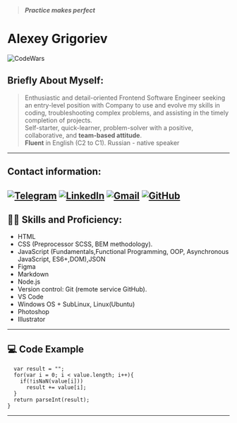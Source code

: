 
>***Practice makes perfect***


#  Alexey Grigoriev
![CodeWars](https://www.codewars.com/users/AxelC0de/badges/small?theme=light)

## Briefly About Myself:
>Enthusiastic and detail-oriented Frontend Software Engineer seeking an entry-level position with Company to use and evolve my skills in coding, troubleshooting complex problems, and assisting in the timely completion of projects.\
> Self-starter, quick-learner, problem-solver with a positive, collaborative, and **team-based attitude**.\
> **Fluent** in English (C2 to C1). Russian - native speaker

---

## Contact information:

[![Telegram](https://img.shields.io/badge/Telegram-2CA5E0?style=for-the-badge&logo=telegram&logoColor=white)](https://t.me/axelc0de)
[![LinkedIn](https://img.shields.io/badge/linkedin-%230077B5.svg?style=for-the-badge&logo=linkedin&logoColor=white)](https://www.linkedin.com/in/alexey-grigoriev-844742223?lipi=urn%3Ali%3Apage%3Ad_flagship3_profile_view_base_contact_details%3B33ulmHWsR2Kot1BbtE4B4A%3D%3D)
[![Gmail](https://img.shields.io/badge/Gmail-D14836?style=for-the-badge&logo=gmail&logoColor=white)](mailto:axelc0de.github@gmail.com)
[![GitHub](https://img.shields.io/badge/github-%23121011.svg?style=for-the-badge&logo=github&logoColor=white)](https://github.com/axelc0de)
---

## 🙇‍♂️ Skills and Proficiency:

* HTML
* CSS (Preprocessor SCSS, BEM methodology).
* JavaScript (Fundamentals,Functional Programming, OOP, Asynchronous JavaScript, ES6+,DOM),JSON
* Figma
* Markdown
* Node.js
* Version control: Git (remote service GitHub).
* VS Code
* Windows OS + SubLinux, Linux(Ubuntu)
* Photoshop
* Illustrator

---
## 💻 Code Example

```var FilterString = function(value) {
  var result = "";
  for(var i = 0; i < value.length; i++){
    if(!isNaN(value[i]))
      result += value[i];
  }
  return parseInt(result);
}
```
---